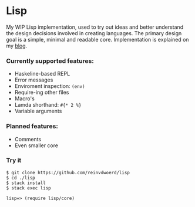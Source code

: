 # Lisp

My WIP Lisp implementation, used to try out ideas and better understand the design decisions involved in creating languages.
The primary design goal is a simple, minimal and readable core.
Implementation is explained on my [blog](http://reinvanderwoerd.nl/blog/2017/03/18/writing-a-lisp/).

### Currently supported features:
* Haskeline-based REPL
* Error messages
* Enviroment inspection: `(env)`
* Require-ing other files
* Macro's
* Lamda shorthand: `#{* 2 %}`
* Variable arguments


### Planned features:
* Comments
* Even smaller core


### Try it

    $ git clone https://github.com/reinvdwoerd/lisp
    $ cd ./lisp
    $ stack install
    $ stack exec lisp

    lisp=> (require lisp/core)
